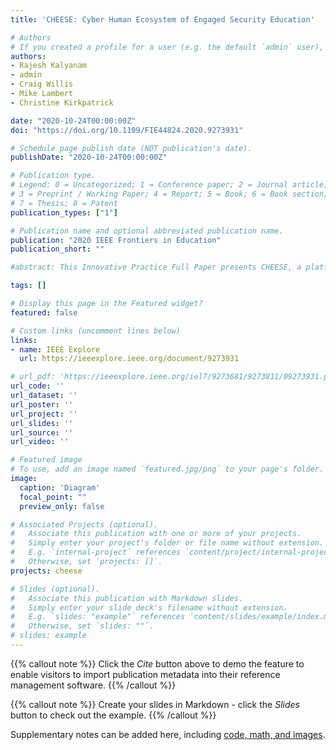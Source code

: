 ```yaml
---
title: 'CHEESE: Cyber Human Ecosystem of Engaged Security Education'

# Authors
# If you created a profile for a user (e.g. the default `admin` user), write the username (folder name) here  and it will be replaced with their full name and linked to their profile.
authors:
- Rajesh Kalyanam
- admin
- Craig Willis
- Mike Lambert
- Christine Kirkpatrick

date: "2020-10-24T00:00:00Z"
doi: "https://doi.org/10.1109/FIE44824.2020.9273931"

# Schedule page publish date (NOT publication's date).
publishDate: "2020-10-24T00:00:00Z"

# Publication type.
# Legend: 0 = Uncategorized; 1 = Conference paper; 2 = Journal article;
# 3 = Preprint / Working Paper; 4 = Report; 5 = Book; 6 = Book section;
# 7 = Thesis; 8 = Patent
publication_types: ["1"]

# Publication name and optional abbreviated publication name.
publication: "2020 IEEE Frontiers in Education"
publication_short: ""

#abstract: This Innovative Practice Full Paper presents CHEESE, a platform for cybersecurity education that complements formal classroom instruction with hands-on experience. With the ubiquitous use of computing devices and applications today, the protection of personal and privileged information is a persistent challenge. Modern software applications are typically complex pieces of code that borrow from various preexisting software libraries. Consequently, a flaw in one piece of software can have far-reaching and often unintended security implications that malicious actors can exploit. Thus, cybersecurity education needs to be transformed from a purely academic enterprise for cybersecurity researchers into a necessary skill that is imparted to the current and future IT workforce at large. CHEESE aims to impart such skills.CHEESE is composed of CHEESEHub, a public web-platform hosting demonstrations of cybersecurity concepts, a set of lessons complementing the demonstrations, and a community-driven approach to the contribution of new demonstrations and lessons. CHEESE is intended to supplement and enhance traditional cybersecurity education with hands-on training that has been shown to improve concept retention and understanding. Instructors can incorporate CHEESE into their teaching in several ways: by utilizing one or more of the demonstrations hosted on the publicly-accessible CHEESEHub in conjunction with the web-accessible lessons; by deploying their own version of CHEESEHub with a custom set of demonstrations and lessons; or by developing their own lesson plan which borrows from and combines one or more demonstrations on CHEESEHub. The use of CHEESEHub only requires a web-browser and can hence be employed in a wide variety of educational and training settings from K-12 schools through university.

tags: []

# Display this page in the Featured widget?
featured: false

# Custom links (uncomment lines below)
links:
- name: IEEE Explore
  url: https://ieeexplore.ieee.org/document/9273931

# url_pdf: 'https://ieeexplore.ieee.org/iel7/9273681/9273811/09273931.pdf?casa_token=FJrH009oQ0sAAAAA:80QNZ9Lvmm6YqZXNpp2M1RuYPvdZz5jjUDuDrPNyXB82yt3iOik8U66gcFz0Y6uNqTGg_uFmkQ'
url_code: ''
url_dataset: ''
url_poster: ''
url_project: ''
url_slides: ''
url_source: ''
url_video: ''

# Featured image
# To use, add an image named `featured.jpg/png` to your page's folder. 
image:
  caption: 'Diagram'
  focal_point: ""
  preview_only: false

# Associated Projects (optional).
#   Associate this publication with one or more of your projects.
#   Simply enter your project's folder or file name without extension.
#   E.g. `internal-project` references `content/project/internal-project/index.md`.
#   Otherwise, set `projects: []`.
projects: cheese

# Slides (optional).
#   Associate this publication with Markdown slides.
#   Simply enter your slide deck's filename without extension.
#   E.g. `slides: "example"` references `content/slides/example/index.md`.
#   Otherwise, set `slides: ""`.
# slides: example
---
```


{{% callout note %}}
Click the *Cite* button above to demo the feature to enable visitors to import publication metadata into their reference management software.
{{% /callout %}}

{{% callout note %}}
Create your slides in Markdown - click the *Slides* button to check out the example.
{{% /callout %}}

Supplementary notes can be added here, including [code, math, and images](https://wowchemy.com/docs/writing-markdown-latex/).
